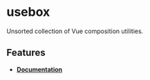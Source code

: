 # usebox

Unsorted collection of Vue composition utilities.

## Features

- [**Documentation**](https://rozklad.github.io/usebox/)
